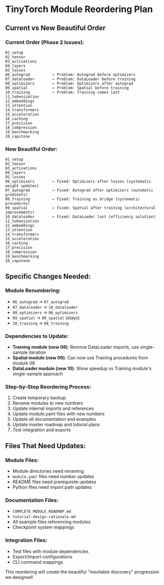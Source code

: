 # TinyTorch Module Reordering Plan

## Current vs New Beautiful Order

### **Current Order (Phase 2 Issues):**
```
01_setup
02_tensor  
03_activations
04_layers
05_losses
06_autograd          ← Problem: Autograd before optimizers
07_dataloader        ← Problem: DataLoader before training
08_optimizers        ← Problem: Optimizers after autograd
09_spatial           ← Problem: Spatial before training
10_training          ← Problem: Training comes last
11_tokenization
12_embeddings  
13_attention
14_transformers
15_acceleration
16_caching
17_precision
18_compression
19_benchmarking
20_capstone
```

### **New Beautiful Order:**
```
01_setup
02_tensor
03_activations  
04_layers
05_losses
06_optimizers        ← Fixed: Optimizers after losses (systematic weight updates)
07_autograd          ← Fixed: Autograd after optimizers (automatic gradients)
08_training          ← Fixed: Training as bridge (systematic procedures)
09_spatial           ← Fixed: Spatial after training (architectural improvements)
10_dataloader        ← Fixed: DataLoader last (efficiency solution)
11_tokenization
12_embeddings
13_attention
14_transformers
15_acceleration
16_caching
17_precision
18_compression
19_benchmarking
20_capstone
```

## Specific Changes Needed:

### **Module Renumbering:**
- `06_autograd` → `07_autograd`
- `07_dataloader` → `10_dataloader` 
- `08_optimizers` → `06_optimizers`
- `09_spatial` → `09_spatial` (stays)
- `10_training` → `08_training`

### **Dependencies to Update:**
- **Training module (new 08)**: Remove DataLoader imports, use single-sample iteration
- **Spatial module (new 09)**: Can now use Training procedures from module 08
- **DataLoader module (new 10)**: Show speedup vs Training module's single-sample approach

### **Step-by-Step Reordering Process:**
1. Create temporary backup
2. Rename modules to new numbers  
3. Update internal imports and references
4. Update module.yaml files with new numbers
5. Update all documentation and examples
6. Update master roadmap and tutorial plans
7. Test integration and exports

## Files That Need Updates:

### **Module Files:**
- Module directories need renaming
- `module.yaml` files need number updates
- README files need prerequisite updates
- Python files need import path updates

### **Documentation Files:**
- `COMPLETE_MODULE_ROADMAP.md`
- `tutorial-design-rationale.md` 
- All example files referencing modules
- Checkpoint system mappings

### **Integration Files:**
- Test files with module dependencies
- Export/import configurations
- CLI command mappings

This reordering will create the beautiful "inevitable discovery" progression we designed!